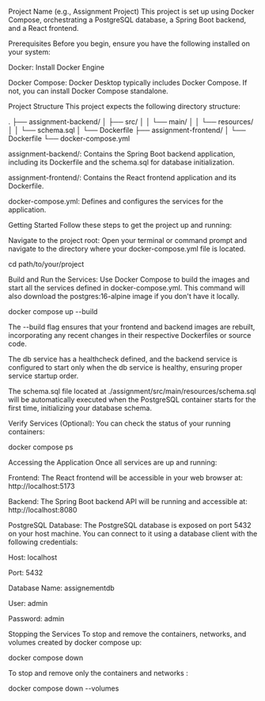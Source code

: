 Project Name (e.g., Assignment Project)
This project is set up using Docker Compose, orchestrating a PostgreSQL database, a Spring Boot backend, and a React frontend.

Prerequisites
Before you begin, ensure you have the following installed on your system:

Docker: Install Docker Engine

Docker Compose: Docker Desktop typically includes Docker Compose. If not, you can install Docker Compose standalone.

Project Structure
This project expects the following directory structure:

.
├── assignment-backend/
│   ├── src/
│   │   └── main/
│   │       └── resources/
│   │           └── schema.sql
│   └── Dockerfile
├── assignment-frontend/
│   └── Dockerfile
└── docker-compose.yml

assignment-backend/: Contains the Spring Boot backend application, including its Dockerfile and the schema.sql for database initialization.

assignment-frontend/: Contains the React frontend application and its Dockerfile.

docker-compose.yml: Defines and configures the services for the application.

Getting Started
Follow these steps to get the project up and running:

Navigate to the project root:
Open your terminal or command prompt and navigate to the directory where your docker-compose.yml file is located.

cd path/to/your/project

Build and Run the Services:
Use Docker Compose to build the images and start all the services defined in docker-compose.yml. This command will also download the postgres:16-alpine image if you don't have it locally.

docker compose up --build

The --build flag ensures that your frontend and backend images are rebuilt, incorporating any recent changes in their respective Dockerfiles or source code.

The db service has a healthcheck defined, and the backend service is configured to start only when the db service is healthy, ensuring proper service startup order.

The schema.sql file located at ./assignment/src/main/resources/schema.sql will be automatically executed when the PostgreSQL container starts for the first time, initializing your database schema.

Verify Services (Optional):
You can check the status of your running containers:

docker compose ps

Accessing the Application
Once all services are up and running:

Frontend:
The React frontend will be accessible in your web browser at:
http://localhost:5173

Backend:
The Spring Boot backend API will be running and accessible at:
http://localhost:8080

PostgreSQL Database:
The PostgreSQL database is exposed on port 5432 on your host machine. You can connect to it using a database client with the following credentials:

Host: localhost

Port: 5432

Database Name: assignementdb

User: admin

Password: admin


Stopping the Services
To stop and remove the containers, networks, and volumes created by docker compose up:

docker compose down

To stop and remove only the containers and networks :

docker compose down --volumes
